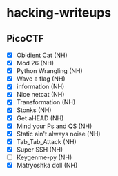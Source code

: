 # hacking-writeups

## PicoCTF

- [x] Obidient Cat (NH)
- [x] Mod 26 (NH)
- [x] Python Wrangling (NH)
- [x] Wave a flag (NH)
- [x] information (NH)
- [x] Nice netcat (NH)
- [x] Transformation (NH)
- [x] Stonks (NH)
- [x] Get aHEAD (NH)
- [x] Mind your Ps and QS (NH)
- [x] Static ain't always noise (NH)
- [x] Tab_Tab_Attack (NH)
- [x] Super SSH (NH)
- [ ] Keygenme-py (NH)
- [x] Matryoshka doll (NH)